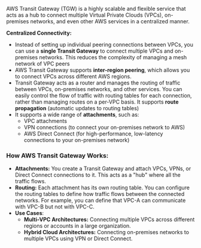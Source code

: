 AWS Transit Gateway (TGW) is a highly scalable and flexible service that acts as a hub to connect multiple Virtual Private Clouds (VPCs), on-premises networks, and even other AWS services in a centralized manner.

**Centralized Connectivity:**
- Instead of setting up individual peering connections between VPCs, you can use a **single Transit Gateway** to connect multiple VPCs and on-premises networks. This reduces the complexity of managing a mesh network of VPC peers
- AWS Transit Gateway supports **inter-region peering**, which allows you to connect VPCs across different AWS regions.
- Transit Gateway acts as a router and manages the routing of traffic between VPCs, on-premises networks, and other services. You can easily control the flow of traffic with routing tables for each connection, rather than managing routes on a per-VPC basis. It supports **route propagation** (automatic updates to routing tables)
- It supports a wide range of **attachments**, such as:
  - VPC attachments
  - VPN connections (to connect your on-premises network to AWS)
  - AWS Direct Connect (for high-performance, low-latency connections to your on-premises network)

 ### How AWS Transit Gateway Works: ###
 - **Attachments:** You create a Transit Gateway and attach VPCs, VPNs, or Direct Connect connections to it. This acts as a "hub" where all the traffic flows.
 - **Routing:** Each attachment has its own routing table. You can configure the routing tables to define how traffic flows between the connected networks. For example, you can define that VPC-A can communicate with VPC-B but not with VPC-C.
- **Use Cases**:
  - **Multi-VPC Architectures:** Connecting multiple VPCs across different regions or accounts in a large organization.
  - **Hybrid Cloud Architectures:** Connecting on-premises networks to multiple VPCs using VPN or Direct Connect.

